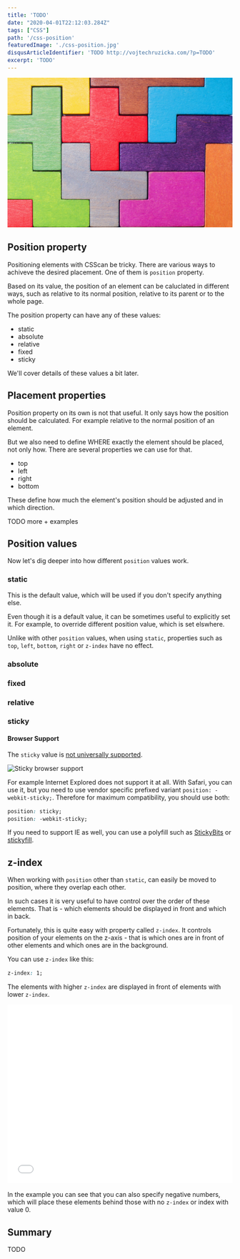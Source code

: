 ```yaml
---
title: 'TODO'
date: "2020-04-01T22:12:03.284Z"
tags: ["CSS"]
path: '/css-position'
featuredImage: './css-position.jpg'
disqusArticleIdentifier: 'TODO http://vojtechruzicka.com/?p=TODO'
excerpt: 'TODO'
---
```


![CSS Position](drafts/css-position/css-position.jpg)


## Position property
Positioning elements with CSScan be tricky. There are various ways to achiveve the desired placement. One of them is `position` property.

Based on its value, the position of an element can be caluclated in different ways, such as relative to its normal position, relative to its parent or to the whole page.

The position property can have any of these values:

- static
- absolute
- relative
- fixed
- sticky

We'll cover details of these values a bit later.

## Placement properties
Position property on its own is not that useful. It only says how the position should be calculated. For example relative to the normal position of an element.

But we also need to define WHERE exactly the element should be placed, not only how. There are several properties we can use for that.

- top
- left
- right
- bottom

These define how much the element's position should be adjusted and in which direction.

TODO more + examples

## Position values
Now let's dig deeper into how different `position` values work.

### static
This is the default value, which will be used if you don't specify anything else.

Even though it is a default value, it can be sometimes useful to explicitly set it. For example, to override different position value, which is set elswhere.

Unlike with other `position` values, when using `static`, properties such as `top`, `left`, `bottom`, `right` or `z-index` have no effect.

### absolute

### fixed

### relative

### sticky

#### Browser Support 
The `sticky` value is [not universally supported](https://caniuse.com/#feat=css-sticky). 

![Sticky browser support](drafts/css-positionicky-support.png)

For example Internet Explored does not support it at all. With Safari, you can use it, but you need to use vendor specific prefixed variant `position: -webkit-sticky;`. Therefore for maximum compatibility, you should use both:

```css
position: sticky;
position: -webkit-sticky;
```

If you need to support IE as well, you can use a polyfill such as [StickyBits](https://github.com/yowainwright/stickybits) or [stickyfill](https://github.com/wilddeer/stickyfill).

## z-index
When working with `position` other than `static`, can easily be moved to position, where they overlap each other.

In such cases it is very useful to have control over the order of these elements. That is - which elements should be displayed in front and which in back.

Fortunately, this is quite easy with property called `z-index`. It controls position of your elements on the z-axis - that is which ones are in front of other elements and which ones are in the background.

You can use `z-index` like this:

```css
z-index: 1;
```

The elements with higher `z-index` are displayed in front of elements with lower `z-index`.

<!-- TODO this can be replaced by simple url once there is support in the gatsby codepen plugin -->
<iframe height="400" scrolling="no" src="//codepen.io/vojtechruz/embed/preview/abOPmwy/?height=400&amp;theme-id=light&amp;default-tab="result" frameborder="no" allowtransparency="true" allowfullscreen="true" style="width: 100%;"></iframe>

In the example you can see that you can also specify negative numbers, which will place these elements behind those with no `z-index` or index with value 0.


## Summary
TODO




<!-- TODO TODO inherit: the position value doesn’t cascade, so this can be used to specifically force it to, and inherit the positioning value from its parent. -->